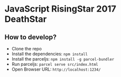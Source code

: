 # JavaScript RisingStar 2017 DeathStar

## How to develop?

* Clone the repo
* Install the dependencies: `npm install`
* Install the parceljs: `npm install -g parcel-bundler`
* Run parceljs: `parcel serve src/index.html`
* Open Browser URL: `http://localhost:1234/`
